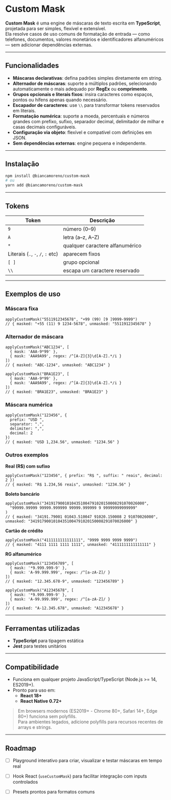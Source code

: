 # Custom Mask

**Custom Mask** é uma engine de máscaras de texto escrita em **TypeScript**, projetada para ser simples, flexível e extensível.  
Ela resolve casos de uso comuns de formatação de entrada — como telefones, documentos, valores monetários e identificadores alfanuméricos — sem adicionar dependências externas.

---

## Funcionalidades

- **Máscaras declarativas**: defina padrões simples diretamente em string.
- **Alternador de máscaras**: suporte a múltiplos padrões, selecionando automaticamente o mais adequado por **RegEx** ou **comprimento**.
- **Grupos opcionais e literais fixos**: insira caracteres como espaços, pontos ou hífens apenas quando necessário.
- **Escapador de caracteres**: use `\\` para transformar tokens reservados em literais.
- **Formatação numérica**: suporte a moeda, percentuais e números grandes com prefixo, sufixo, separador decimal, delimitador de milhar e casas decimais configuráveis.
- **Configuração via objeto**: flexível e compatível com definições em JSON.
- **Sem dependências externas**: engine pequena e independente.

---

## Instalação

```bash
npm install @biancamoreno/custom-mask
# ou
yarn add @biancamoreno/custom-mask
```

---

## Tokens

| Token | Descrição |
| ----- | --------- |
| `9`   | número (0–9) |
| `A`   | letra (a–z, A–Z) |
| `*`   | qualquer caractere alfanumérico |
| Literais (`.`, `-`, `/`, `:` etc) | aparecem fixos |
| `[ ]` | grupo opcional |
| `\\`  | escapa um caractere reservado |

---

## Exemplos de uso

### Máscara fixa

```tsx
applyCustomMask("5511912345678", "+99 (99) [9 ]9999-9999")
// { masked: "+55 (11) 9 1234-5678", unmasked: "5511912345678" }
```

### Alternador de máscara

```tsx
applyCustomMask("ABC1234", [
  { mask: 'AAA-9*99' },
  { mask: 'AAA9A99', regex: /^[A-Z]{3}\d[A-Z].*/i }
])
// { masked: "ABC-1234", unmasked: "ABC1234" }

applyCustomMask("BRA1E23", [
  { mask: 'AAA-9*99' },
  { mask: 'AAA9A99', regex: /^[A-Z]{3}\d[A-Z].*/i }
])
// { masked: "BRA1E23", unmasked: "BRA1E23" }
```

### Máscara numérica

```tsx
applyCustomMask("123456", {
  prefix: "USD ",
  separator: ".",
  delimiter: ",",
  decimal: 2
})
// { masked: "USD 1,234.56", unmasked: "1234.56" }
```

### Outros exemplos

**Real (R$) com sufixo**
```tsx
applyCustomMask("123456", { prefix: "R$ ", suffix: " reais", decimal: 2 })
// { masked: "R$ 1.234,56 reais", unmasked: "1234.56" }
```

**Boleto bancário**
```tsx
applyCustomMask("34191790010104351004791020150008291070026000", 
  "99999.99999 99999.999999 99999.999999 9 99999999999999"
)
// { masked: "34191.79001 01043.510047 91020.150008 2 91070026000", unmasked: "34191790010104351004791020150008291070026000" }
```

**Cartão de crédito**
```tsx
applyCustomMask("4111111111111111", "9999 9999 9999 9999")
// { masked: "4111 1111 1111 1111", unmasked: "4111111111111111" }
```

**RG alfanumérico**
```tsx
applyCustomMask("123456789", [
  { mask: '*9.999.999-9' },
  { mask: 'A-99.999.999', regex: /^[a-zA-Z]/ }
])
// { masked: "12.345.678-9", unmasked: "123456789" }

applyCustomMask("A12345678", [
  { mask: '*9.999.999-9' },
  { mask: 'A-99.999.999', regex: /^[a-zA-Z]/ }
])
// { masked: "A-12.345.678", unmasked: "A12345678" }
```

---

## Ferramentas utilizadas

- **TypeScript** para tipagem estática
- **Jest** para testes unitários

---

## Compatibilidade

- Funciona em qualquer projeto JavaScript/TypeScript (Node.js >= 14, ES2019+).
- Pronto para uso em:
  - **React 18+**
  - **React Native 0.72+**

> Em browsers modernos (ES2019+ - Chrome 80+, Safari 14+, Edge 80+) funciona sem polyfills.  
> Para ambientes legados, adicione polyfills para recursos recentes de arrays e strings.

---

## Roadmap

- [ ] Playground interativo para criar, visualizar e testar máscaras em tempo real
- [ ] Hook React (`useCustomMask`) para facilitar integração com inputs controlados
- [ ] Presets prontos para formatos comuns

